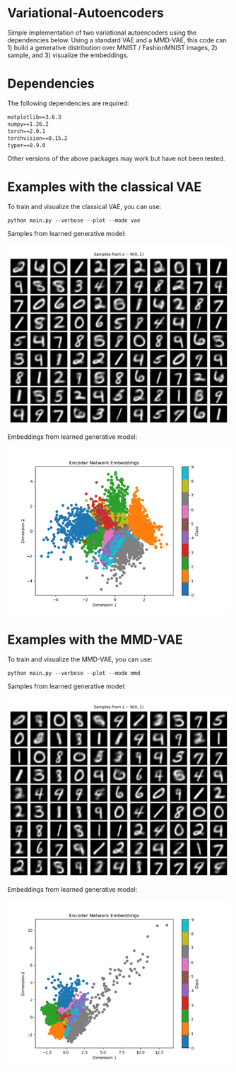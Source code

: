 # Variational-Autoencoders

Simple implementation of two variational autoencoders using the dependencies below. Using a standard VAE and a MMD-VAE, this code can 1) build a generative distribution over MNIST / FashionMNIST images, 2) sample, and 3) visualize the embeddings.

# Dependencies

The following dependencies are required:
```
matplotlib==3.6.3
numpy==1.26.2
torch==2.0.1
torchvision==0.15.2
typer==0.9.0
```
Other versions of the above packages may work but have not been tested.

# Examples with the classical VAE

To train and visualize the classical VAE, you can use:
```
python main.py --verbose --plot --mode vae
```

Samples from learned generative model:

![](res/mnist_vae.png)

Embeddings from learned generative model:

![](res/embeddings_vae.png)

# Examples with the MMD-VAE

To train and visualize the MMD-VAE, you can use:
```
python main.py --verbose --plot --mode mmd
```

Samples from learned generative model:

![](res/mnist_mmd.png)

Embeddings from learned generative model:

![](res/embeddings_mmd.png)
